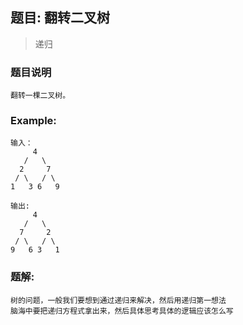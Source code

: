 ## 题目: 翻转二叉树

> 递归

### 题目说明
````
翻转一棵二叉树。
````

### Example:
```
输入：
     4
   /   \
  2     7
 / \   / \
1   3 6   9

输出:
     4
   /   \
  7     2
 / \   / \
9   6 3   1

```
### 题解:
```
树的问题，一般我们要想到通过递归来解决，然后用递归第一想法
脑海中要把递归方程式拿出来，然后具体思考具体的逻辑应该怎么写
```